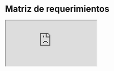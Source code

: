 # Matriz de requerimientos

<iframe src="https://docs.google.com/spreadsheets/d/1NFgfiIM9WPy592SuVpU1irC7YvnGhJGFLA0LxfGya0k/pubhtml?widget=true&amp;headers=false"></style="width: 100%" height="600">